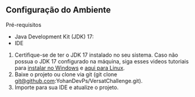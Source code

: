 ## Configuração do Ambiente

Pré-requisitos
- Java Development Kit (JDK) 17:
- IDE
  
1. Certifique-se de ter o JDK 17 instalado no seu sistema. Caso não possua o JDK 17 configurado na máquina, siga esses videos tutoriais para [instalar no Windows](https://www.youtube.com/watch?v=QekeJBShCy4) e [aqui para Linux](https://www.youtube.com/watch?v=iHZ4b1twvlg).
2. Baixe o projeto ou clone via git (git clone git@github.com:YohanDevPs/VersatChallenge.git).
3. Importe para sua IDE e atualize o projeto.
